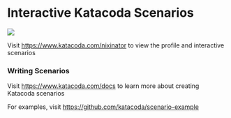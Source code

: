 # Interactive Katacoda Scenarios

[![](http://shields.katacoda.com/katacoda/nixinator/count.svg)](https://www.katacoda.com/nixinator "Get your profile on Katacoda.com")

Visit https://www.katacoda.com/nixinator to view the profile and interactive scenarios

### Writing Scenarios
Visit https://www.katacoda.com/docs to learn more about creating Katacoda scenarios

For examples, visit https://github.com/katacoda/scenario-example
